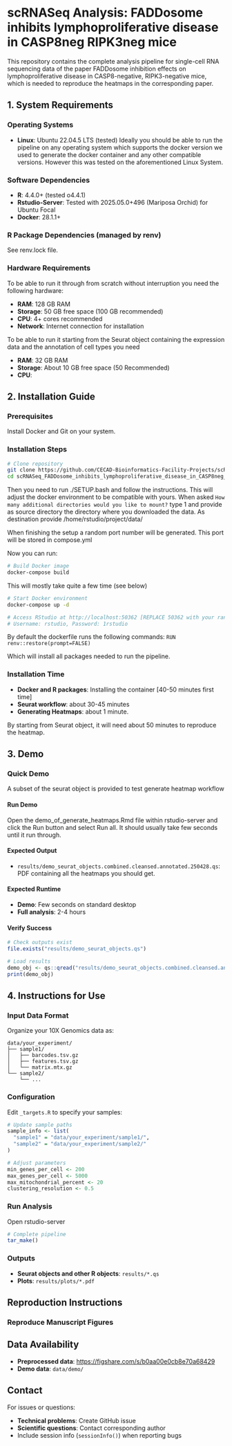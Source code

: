 # scRNASeq Analysis: FADDosome inhibits lymphoproliferative disease in CASP8neg RIPK3neg mice

This repository contains the complete analysis pipeline for single-cell RNA sequencing data of the paper FADDosome inhibition effects on lymphoproliferative disease in CASP8-negative, RIPK3-negative mice, which is needed to reproduce the heatmaps in the corresponding paper.

## 1. System Requirements

### Operating Systems 
- **Linux**: Ubuntu 22.04.5 LTS (tested)
Ideally you should be able to run the pipeline on any operating system which supports the docker version we used to generate the docker container and any other compatible versions. However this was tested on the aforementioned Linux System.

### Software Dependencies
- **R**: 4.4.0+ (tested o4.4.1)
- **Rstudio-Server**: Tested with 2025.05.0+496 (Mariposa Orchid) for Ubuntu Focal
- **Docker**: 28.1.1+

### R Package Dependencies (managed by renv)
See renv.lock file.

### Hardware Requirements
To be able to run it through from scratch without interruption you need the following hardware:
- **RAM**: 128 GB RAM
- **Storage**: 50 GB free space (100 GB recommended)
- **CPU**: 4+ cores recommended
- **Network**: Internet connection for installation

To be able to run it starting from the Seurat object containing the expression data and the annotation of cell types you need
- **RAM**: 32 GB RAM
- **Storage**: About 10 GB free space (50 Recommended)
- **CPU**: 

## 2. Installation Guide

### Prerequisites
Install Docker and Git on your system. 

### Installation Steps

```bash
# Clone repository
git clone https://github.com/CECAD-Bioinformatics-Facility-Projects/scRNASeq_FADDosome_inhibits_lymphoproliferative_disease_in_CASP8neg_RIPK3neg_mice.git
cd scRNASeq_FADDosome_inhibits_lymphoproliferative_disease_in_CASP8neg_RIPK3neg_mice
```
Then you need to run ./SETUP.bash and follow the instructions. This will adjust
the docker environment to be compatible with yours. When asked
`How many additional directories would you like to mount?` type 1 and provide
as source directory the directory where you downloaded the data. As destination
provide /home/rstudio/project/data/

When finishing the setup a random port number will be generated. This port will
be stored in compose.yml

Now you can run:
```bash
# Build Docker image
docker-compose build
```

This will mostly take quite a few time (see below)

```bash
# Start Docker environment
docker-compose up -d

# Access RStudio at http://localhost:50362 [REPLACE 50362 with your randomly generated port number]
# Username: rstudio, Password: 1rstudio
```

By default the dockerfile runs the following commands:
`RUN renv::restore(prompt=FALSE)`

Which will install all packages needed to run the pipeline.

### Installation Time

- **Docker and R packages**: Installing the container [40-50 minutes first time]
- **Seurat workflow**: about 30-45 minutes
- **Generating Heatmaps**: about 1 minute.

By starting from Seurat object, it will need about 50 minutes to reproduce the 
heatmap.

## 3. Demo

### Quick Demo
A subset of the seurat object is provided to test generate heatmap workflow

#### Run Demo
Open the demo_of_generate_heatmaps.Rmd file within rstudio-server and click
the Run button and select Run all. It should usually take few seconds until it
run through.


#### Expected Output
- `results/demo_seurat_objects.combined.cleansed.annotated.250428.qs`: PDF
containing all the heatmaps you should get.

#### Expected Runtime
- **Demo**: Few seconds on standard desktop
- **Full analysis**: 2-4 hours

#### Verify Success
```r
# Check outputs exist
file.exists("results/demo_seurat_objects.qs")

# Load results
demo_obj <- qs::qread("results/demo_seurat_objects.combined.cleansed.annotated.250428.qs")
print(demo_obj)
```

## 4. Instructions for Use

### Input Data Format
Organize your 10X Genomics data as:
```
data/your_experiment/
├── sample1/
│   ├── barcodes.tsv.gz
│   ├── features.tsv.gz
│   └── matrix.mtx.gz
└── sample2/
    └── ...
```

### Configuration
Edit `_targets.R` to specify your samples:
```r
# Update sample paths
sample_info <- list(
  "sample1" = "data/your_experiment/sample1/",
  "sample2" = "data/your_experiment/sample2/"
)

# Adjust parameters
min_genes_per_cell <- 200
max_genes_per_cell <- 5000
max_mitochondrial_percent <- 20
clustering_resolution <- 0.5
```

### Run Analysis
Open rstudio-server
```r
# Complete pipeline
tar_make()
```

### Outputs
- **Seurat objects and other R objects**: `results/*.qs`
- **Plots**: `results/plots/*.pdf`

## Reproduction Instructions

### Reproduce Manuscript Figures

## Data Availability

- **Preprocessed data**: https://figshare.com/s/b0aa00e0cb8e70a68429
- **Demo data**: `data/demo/`

## Contact

For issues or questions:
- **Technical problems**: Create GitHub issue
- **Scientific questions**: Contact corresponding author
- Include session info (`sessionInfo()`) when reporting bugs
